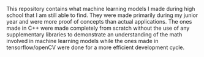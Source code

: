 This repository contains what machine learning models I made during high school that I am still able to find. They were made primarily during my junior year and were more proof of concepts than actual applications. The ones made in C++ were made completely from scratch without the use of any supplementary libraries to demonstrate an understanding of the math involved in machine learning models while the ones made in tensorflow/openCV were done for a more efficient development cycle.